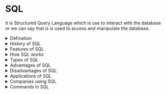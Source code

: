 # SQL
It is Structured Query Language which is use to interact with the database or we can say that is is used to access and manipulate the database.


<details>
<summary>Defination</summary>
 <br/>
  
![image](https://user-images.githubusercontent.com/60965415/205540741-e258aa5b-5ab3-462e-9481-4f90500ccedd.png)  
  
</details>


<details>
<summary>History of SQL</summary>
 <br/>
  
![image](https://user-images.githubusercontent.com/60965415/205540651-551ca212-aa98-44ee-8772-d62c360b09fd.png)  
  
</details>

<details>
<summary>Features of SQL</summary>
 <br/>
  
  ![image](https://user-images.githubusercontent.com/60965415/205540812-ab667cc5-2d91-437b-9b83-17b11d091227.png)
  
</details>

<details>
<summary>How SQL works</summary>
 <br/>
 
![image](https://user-images.githubusercontent.com/60965415/205540944-33d29a68-08f7-45d8-93e6-20dbc7686b67.png) 
 
</details>

<details>
<summary>Types of SQL</summary>
 <br/>
 
 ![image](https://user-images.githubusercontent.com/60965415/205542057-2c3954a8-5af1-4999-9adc-06a59624af25.png) 
 
</details>

<details>
<summary>Advantages of SQL</summary>
 <br/>
 
 ![image](https://user-images.githubusercontent.com/60965415/205542085-46af5fa3-daa3-49d4-a7cd-eb7a375fe352.png)
 
</details>


<details>
<summary>Disadvantages of SQL</summary>
 <br/>
 
 ![image](https://user-images.githubusercontent.com/60965415/205542099-bee99503-1c29-4545-a83c-88fa89ba31d1.png)
 
</details>


<details>
<summary>Applications of SQL</summary>
 <br/>
 
 ![image](https://user-images.githubusercontent.com/60965415/205542360-9a49b4ce-8eb7-4e47-bfbe-755fb74dbfab.png)
 
</details>


<details>
<summary>Companies using SQL</summary>
 <br/>
 
 ![image](https://user-images.githubusercontent.com/60965415/205542370-86345d3d-3d59-4c1c-b011-59d09357649b.png)
 
</details>

<details>


  <summary> Commands in SQL</summary>
  
  <br/>
  
  
 ## Different commands in database
  
  
![image](https://user-images.githubusercontent.com/60965415/204865978-869ab367-ee92-4d5c-a13b-63934e2ab585.png)  ![image](https://user-images.githubusercontent.com/60965415/204860641-993bf4f6-668f-4775-aac7-7294354eea45.png)

## Commands

- ### SELECT

Its is used to select data from the database.

**Syntax** SELECT col1,col2 FROM table_name;


- ### SELECT DISTINCT

Its is used to select data from the database which is not duplicate.

**Syntax** SELECT DISTINCT col1 FROM table_name;


- ### WHERE

Its is used to give filter records.

**Syntax** SELECT  col1 FROM table_name WHERE condition;


#### Conditions

![image](https://user-images.githubusercontent.com/60965415/205080761-34c11e26-0110-4038-aa40-b3c22bf0fefe.png)


  
</details>



